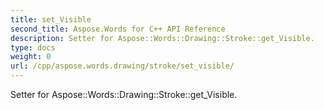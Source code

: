 ```yaml
---
title: set_Visible
second_title: Aspose.Words for C++ API Reference
description: Setter for Aspose::Words::Drawing::Stroke::get_Visible. 
type: docs
weight: 0
url: /cpp/aspose.words.drawing/stroke/set_visible/
---
```


Setter for Aspose::Words::Drawing::Stroke::get_Visible. 

